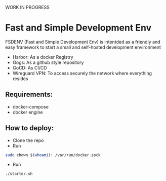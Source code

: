 WORK IN PROGRESS

# Fast and Simple Development Env

FSDENV  (Fast and Simple Development Env) is intentded as a friendly and easy framework to start a small and self-hosted development environment

* Harbor: As a docker Registry
* Gogs: As a github style repository
* GoCD: As CI/CD 
* Wireguard VPN: To access securely the network where everything resides

## Requirements:
* docker-compose
* docker engine

## How to deploy:
* Clone the repo
* Run 
```BASH
sudo chown $(whoami): /var/run/docker.sock
```
* Run
```BASH
./starter.sh
```